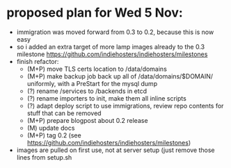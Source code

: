 # proposed plan for Wed 5 Nov:

* immigration was moved forward from 0.3 to 0.2, because this is now easy
* so i added an extra target of more lamp images already to the 0.3 milestone https://github.com/indiehosters/indiehosters/milestones 
* finish refactor:
  * (M+P) move TLS certs location to /data/domains
  * (M+P) make backup job back up all of /data/domains/$DOMAIN/ uniformly, with a PreStart for the mysql dump
  * (?) rename /services to /backends in etcd
  * (?) rename importers to init, make them all inline scripts
  * (?) adapt deploy script to use immigrations, review repo contents for stuff that can be removed
  * (M+P) prepare blogpost about 0.2 release
  * (M) update docs
  * (M+P) tag 0.2 (see https://github.com/indiehosters/indiehosters/milestones)
* images are pulled on first use, not at server setup (just remove those lines from setup.sh
